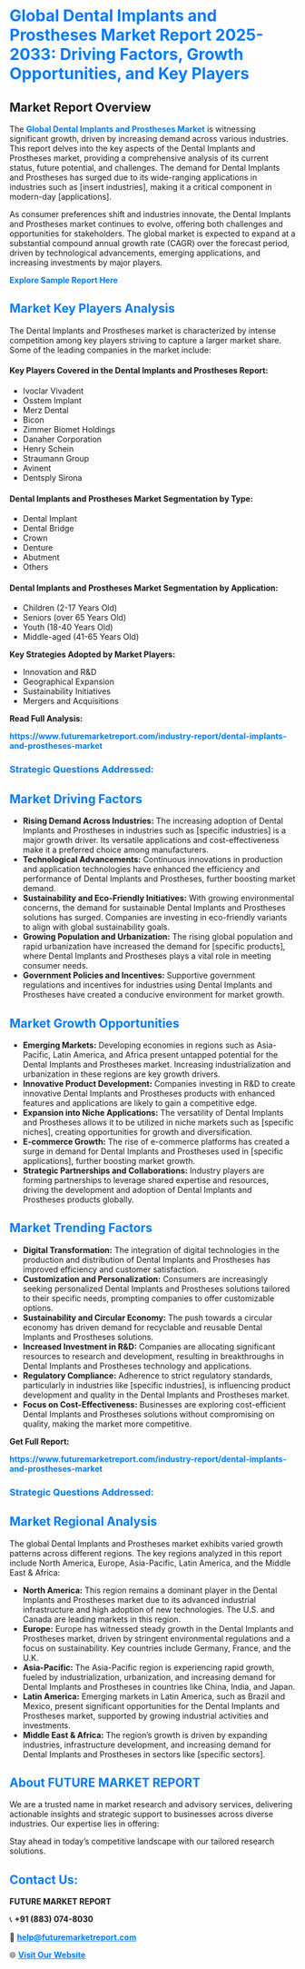<h1 style="color: #007BFF;">Global Dental Implants and Prostheses Market Report 2025-2033: Driving Factors, Growth Opportunities, and Key Players</h1>

<section id="overview">
<h2>Market Report Overview</h2>
<p>The <a href="https://www.futuremarketreport.com/industry-report/dental-implants-and-prostheses-market" style="color: #007BFF; text-decoration: none;"><strong>Global Dental Implants and Prostheses Market</strong></a> is witnessing significant growth, driven by increasing demand across various industries. This report delves into the key aspects of the Dental Implants and Prostheses market, providing a comprehensive analysis of its current status, future potential, and challenges. The demand for Dental Implants and Prostheses has surged due to its wide-ranging applications in industries such as [insert industries], making it a critical component in modern-day [applications].</p>
<p>As consumer preferences shift and industries innovate, the Dental Implants and Prostheses market continues to evolve, offering both challenges and opportunities for stakeholders. The global market is expected to expand at a substantial compound annual growth rate (CAGR) over the forecast period, driven by technological advancements, emerging applications, and increasing investments by major players.</p>
</section>

<section id="overview">
<p><a href="https://www.futuremarketreport.com/request-sample/reportId=51890" style="color: #007BFF; text-decoration: none;"><strong>Explore Sample Report Here</strong></a></p>
</section>

<section id="key-players">
<h2 style="color: #007BFF;">Market Key Players Analysis</h2>
<p>The Dental Implants and Prostheses market is characterized by intense competition among key players striving to capture a larger market share. Some of the leading companies in the market include:</p>
<h4>Key Players Covered in the Dental Implants and Prostheses Report:</h4>
<ul><li>Ivoclar Vivadent</li><li>Osstem Implant</li><li>Merz Dental</li><li>Bicon</li><li>Zimmer Biomet Holdings</li><li>Danaher Corporation</li><li>Henry Schein</li><li>Straumann Group</li><li>Avinent</li><li>Dentsply Sirona</li></ul>
<h4>Dental Implants and Prostheses Market Segmentation by Type:</h4>
<ul><li>Dental Implant</li><li>Dental Bridge</li><li>Crown</li><li>Denture</li><li>Abutment</li><li>Others</li></ul>

<h4>Dental Implants and Prostheses Market Segmentation by Application:</h4>
<ul><li>Children (2-17 Years Old)</li><li>Seniors (over 65 Years Old)</li><li>Youth (18-40 Years Old)</li><li>Middle-aged (41-65 Years Old)</li></ul>
<p><strong>Key Strategies Adopted by Market Players:</strong></p>
<ul>
<li>Innovation and R&D</li>
<li>Geographical Expansion</li>
<li>Sustainability Initiatives</li>
<li>Mergers and Acquisitions</li>
</ul>
</section>

<section>
<p><strong>Read Full Analysis: </strong></p><a href="https://www.futuremarketreport.com/industry-report/dental-implants-and-prostheses-market" style="color: #007BFF; text-decoration: none;"><strong>https://www.futuremarketreport.com/industry-report/dental-implants-and-prostheses-market</strong></a>
<h3 style="color: #007BFF;">Strategic Questions Addressed:</h3>
</section>

<section id="driving-factors">
<h2 style="color: #007BFF;">Market Driving Factors</h2>
<ul>
<li><strong>Rising Demand Across Industries:</strong> The increasing adoption of Dental Implants and Prostheses in industries such as [specific industries] is a major growth driver. Its versatile applications and cost-effectiveness make it a preferred choice among manufacturers.</li>
<li><strong>Technological Advancements:</strong> Continuous innovations in production and application technologies have enhanced the efficiency and performance of Dental Implants and Prostheses, further boosting market demand.</li>
<li><strong>Sustainability and Eco-Friendly Initiatives:</strong> With growing environmental concerns, the demand for sustainable Dental Implants and Prostheses solutions has surged. Companies are investing in eco-friendly variants to align with global sustainability goals.</li>
<li><strong>Growing Population and Urbanization:</strong> The rising global population and rapid urbanization have increased the demand for [specific products], where Dental Implants and Prostheses plays a vital role in meeting consumer needs.</li>
<li><strong>Government Policies and Incentives:</strong> Supportive government regulations and incentives for industries using Dental Implants and Prostheses have created a conducive environment for market growth.</li>
</ul>
</section>

<section id="growth-opportunities">
<h2 style="color: #007BFF;">Market Growth Opportunities</h2>
<ul>
<li><strong>Emerging Markets:</strong> Developing economies in regions such as Asia-Pacific, Latin America, and Africa present untapped potential for the Dental Implants and Prostheses market. Increasing industrialization and urbanization in these regions are key growth drivers.</li>
<li><strong>Innovative Product Development:</strong> Companies investing in R&D to create innovative Dental Implants and Prostheses products with enhanced features and applications are likely to gain a competitive edge.</li>
<li><strong>Expansion into Niche Applications:</strong> The versatility of Dental Implants and Prostheses allows it to be utilized in niche markets such as [specific niches], creating opportunities for growth and diversification.</li>
<li><strong>E-commerce Growth:</strong> The rise of e-commerce platforms has created a surge in demand for Dental Implants and Prostheses used in [specific applications], further boosting market growth.</li>
<li><strong>Strategic Partnerships and Collaborations:</strong> Industry players are forming partnerships to leverage shared expertise and resources, driving the development and adoption of Dental Implants and Prostheses products globally.</li>
</ul>
</section>

<section id="trending-factors">
<h2 style="color: #007BFF;">Market Trending Factors</h2>
<ul>
<li><strong>Digital Transformation:</strong> The integration of digital technologies in the production and distribution of Dental Implants and Prostheses has improved efficiency and customer satisfaction.</li>
<li><strong>Customization and Personalization:</strong> Consumers are increasingly seeking personalized Dental Implants and Prostheses solutions tailored to their specific needs, prompting companies to offer customizable options.</li>
<li><strong>Sustainability and Circular Economy:</strong> The push towards a circular economy has driven demand for recyclable and reusable Dental Implants and Prostheses solutions.</li>
<li><strong>Increased Investment in R&D:</strong> Companies are allocating significant resources to research and development, resulting in breakthroughs in Dental Implants and Prostheses technology and applications.</li>
<li><strong>Regulatory Compliance:</strong> Adherence to strict regulatory standards, particularly in industries like [specific industries], is influencing product development and quality in the Dental Implants and Prostheses market.</li>
<li><strong>Focus on Cost-Effectiveness:</strong> Businesses are exploring cost-efficient Dental Implants and Prostheses solutions without compromising on quality, making the market more competitive.</li>
</ul>
</section>

<section>
<p><strong>Get Full Report: </strong></p><a href="https://www.futuremarketreport.com/industry-report/dental-implants-and-prostheses-market" style="color: #007BFF; text-decoration: none;"><strong>https://www.futuremarketreport.com/industry-report/dental-implants-and-prostheses-market</strong></a>
<h3 style="color: #007BFF;">Strategic Questions Addressed:</h3>
</section>


<section id="regional-analysis">
<h2 style="color: #007BFF;">Market Regional Analysis</h2>
<p>The global Dental Implants and Prostheses market exhibits varied growth patterns across different regions. The key regions analyzed in this report include North America, Europe, Asia-Pacific, Latin America, and the Middle East & Africa:</p>
<ul>
<li><strong>North America:</strong> This region remains a dominant player in the Dental Implants and Prostheses market due to its advanced industrial infrastructure and high adoption of new technologies. The U.S. and Canada are leading markets in this region.</li>
<li><strong>Europe:</strong> Europe has witnessed steady growth in the Dental Implants and Prostheses market, driven by stringent environmental regulations and a focus on sustainability. Key countries include Germany, France, and the U.K.</li>
<li><strong>Asia-Pacific:</strong> The Asia-Pacific region is experiencing rapid growth, fueled by industrialization, urbanization, and increasing demand for Dental Implants and Prostheses in countries like China, India, and Japan.</li>
<li><strong>Latin America:</strong> Emerging markets in Latin America, such as Brazil and Mexico, present significant opportunities for the Dental Implants and Prostheses market, supported by growing industrial activities and investments.</li>
<li><strong>Middle East & Africa:</strong> The region’s growth is driven by expanding industries, infrastructure development, and increasing demand for Dental Implants and Prostheses in sectors like [specific sectors].</li>
</ul>
</section>

<footer>
<h2 style="color: #007BFF;">About FUTURE MARKET REPORT</h2>
<p>We are a trusted name in market research and advisory services, delivering actionable insights and strategic support to businesses across diverse industries. Our expertise lies in offering:</p>

<p>Stay ahead in today’s competitive landscape with our tailored research solutions.</p>

<h2 style="color: #007BFF;">Contact Us:</h2>
<p><strong>FUTURE MARKET REPORT</strong></p>
<p>📞 <strong>+91 (883) 074-8030</strong></p>
<p>📧 <strong><a href="mailto:help@futuremarketreport.com" style="color: #007BFF;">help@futuremarketreport.com</a></strong></p>
<p>🌐 <strong><a href="https://www.futuremarketreport.com/" style="color: #007BFF;">Visit Our Website</a></strong></p>
</footer>